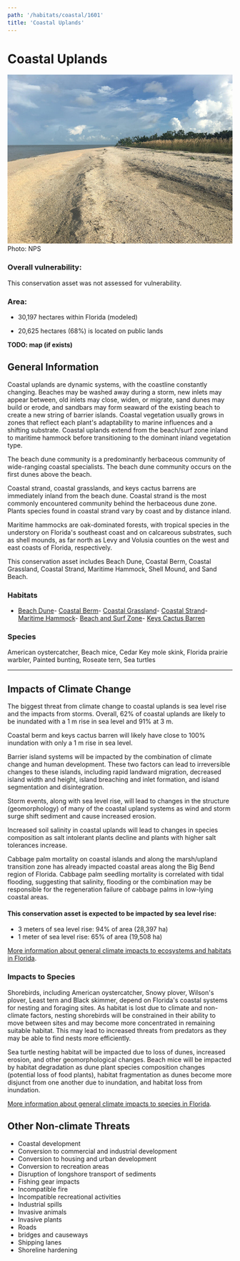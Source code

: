 ```yaml
---
path: '/habitats/coastal/1601'
title: 'Coastal Uplands'
---
```


# Coastal Uplands

<div id="TopSection">

<div class="header-photo"><img src="1601.jpg" alt="Photo for Coastal Uplands"/>
<figcaption>Photo: NPS</figcaption></div>

<div>

### Overall vulnerability:

This conservation asset was not assessed for vulnerability.

### Area:

-   30,197 hectares within Florida (modeled)

-   20,625 hectares (68%) is located on public lands



</div>
</div>

**TODO: map (if exists)**

## General Information

Coastal uplands are dynamic systems, with the coastline constantly changing. Beaches may be washed away during a storm, new inlets may appear between, old inlets may close, widen, or migrate, sand dunes may build or erode, and sandbars may form seaward of the existing beach to create a new string of barrier islands.  Coastal vegetation usually grows in zones that reflect each plant's adaptability to marine influences and a shifting substrate.  Coastal uplands extend from the beach/surf zone inland to maritime hammock before transitioning to the dominant inland vegetation type.  

The beach dune community is a predominantly herbaceous community of wide-ranging coastal specialists.  The beach dune community occurs on the first dunes above the beach.  

Coastal strand, coastal grasslands, and keys cactus barrens are immediately inland from the beach dune.   Coastal strand is the most commonly encountered community behind the herbaceous dune zone. Plants species found in coastal strand vary by coast and by distance inland.

Maritime hammocks are oak-dominated forests, with tropical species in the understory on Florida's southeast coast and on calcareous substrates, such as shell mounds, as far north as Levy and Volusia counties on the west and east coasts of Florida, respectively.

This conservation asset includes Beach Dune, Coastal Berm, Coastal Grassland, Coastal Strand, Maritime Hammock, Shell Mound, and Sand Beach.

### Habitats

- [Beach Dune](/habitats/coastal/1610)- [Coastal Berm](/habitats/coastal/1620)- [Coastal Grassland](/habitats/coastal/1630)- [Coastal Strand](/habitats/coastal/1640)- [Maritime Hammock](/habitats/coastal/1650)- [Beach and Surf Zone](/habitats/coastal/1670)- [Keys Cactus Barren](/habitats/coastal/1740)



### Species

American oystercatcher, Beach mice, Cedar Key mole skink, Florida prairie warbler, Painted bunting, Roseate tern, Sea turtles

<hr />

## Impacts of Climate Change

The biggest threat from climate change to coastal uplands is sea level rise and the impacts from storms.  Overall, 62% of coastal uplands are likely to be inundated with a 1 m rise in sea level and 91% at 3 m.  

Coastal berm and keys cactus barren will likely have close to 100% inundation with only a 1 m rise in sea level.   

Barrier island systems will be impacted by the combination of climate change and human development.  These two factors can lead to irreversible changes to these islands, including rapid landward migration, decreased island width and height, island breaching and inlet formation, and island segmentation and disintegration.  

Storm events, along with sea level rise, will lead to changes in the structure (geomorphology) of many of the coastal upland systems as wind and storm surge shift sediment and cause increased erosion.  

Increased soil salinity in coastal uplands will lead to changes in species composition as salt intolerant plants decline and plants with higher salt tolerances increase. 

Cabbage palm mortality on coastal islands and along the marsh/upland transition zone has already impacted coastal areas along the Big Bend region of Florida. Cabbage palm seedling mortality is correlated with tidal flooding, suggesting that salinity, flooding or the combination may be responsible for the regeneration failure of cabbage palms in low-lying coastal areas.


#### This conservation asset is expected to be impacted by sea level rise:

- 3 meters of sea level rise: 94% of area (28,397 ha)
- 1 meter of sea level rise: 65% of area (19,508 ha)
    

[More information about general climate impacts to ecosystems and habitats in Florida](/impacts/habitats).

### Impacts to Species

Shorebirds, including American oystercatcher, Snowy plover, Wilson's plover, Least tern and Black skimmer, depend on Florida's coastal systems for nesting and foraging sites.  As habitat is lost due to climate and non-climate factors, nesting shorebirds will be constrained in their ability to move between sites and may become more concentrated in remaining suitable habitat.  This may lead to increased threats from predators as they may be able to find nests more efficiently.  

Sea turtle nesting habitat will be impacted due to loss of dunes, increased erosion, and other geomorphological changes.  Beach mice will be impacted by habitat degradation as dune plant species composition changes (potential loss of food plants), habitat fragmentation as dunes become more disjunct from one another due to inundation, and habitat loss from inundation.

[More information about general climate impacts to species in Florida](/impacts/species).

## Other Non-climate Threats

-	Coastal development
-	Conversion to commercial and industrial development
-	Conversion to housing and urban development
-	Conversion to recreation areas
-	Disruption of longshore transport of sediments
-	Fishing gear impacts
-	Incompatible fire
-	Incompatible recreational activities
-	Industrial spills
-	Invasive animals
-	Invasive plants
-	Roads
-	bridges and causeways
-	Shipping lanes
-	Shoreline hardening



